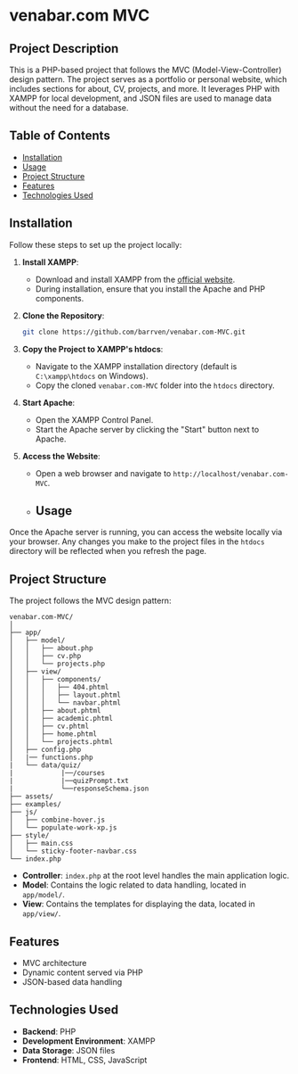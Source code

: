 # venabar.com MVC

## Project Description
This is a PHP-based project that follows the MVC (Model-View-Controller) design pattern. The project serves as a portfolio or personal website, which includes sections for about, CV, projects, and more. It leverages PHP with XAMPP for local development, and JSON files are used to manage data without the need for a database.

## Table of Contents
- [Installation](#installation)
- [Usage](#usage)
- [Project Structure](#project-structure)
- [Features](#features)
- [Technologies Used](#technologies-used)

## Installation
Follow these steps to set up the project locally:

1. **Install XAMPP**:
   - Download and install XAMPP from the [official website](https://www.apachefriends.org/index.html).
   - During installation, ensure that you install the Apache and PHP components.

2. **Clone the Repository**:
   ```bash
   git clone https://github.com/barrven/venabar.com-MVC.git

3. **Copy the Project to XAMPP's htdocs**:
   - Navigate to the XAMPP installation directory (default is `C:\xampp\htdocs` on Windows).
   - Copy the cloned `venabar.com-MVC` folder into the `htdocs` directory.

4. **Start Apache**:
   - Open the XAMPP Control Panel.
   - Start the Apache server by clicking the "Start" button next to Apache.

5. **Access the Website**:
   - Open a web browser and navigate to `http://localhost/venabar.com-MVC`.
  
   - ## Usage
Once the Apache server is running, you can access the website locally via your browser. Any changes you make to the project files in the `htdocs` directory will be reflected when you refresh the page.

## Project Structure
The project follows the MVC design pattern:

```plaintext
venabar.com-MVC/
│
├── app/
│   ├── model/
│   │   ├── about.php
│   │   ├── cv.php
│   │   └── projects.php
│   ├── view/
│   │   ├── components/
│   │   │   ├── 404.phtml
│   │   │   ├── layout.phtml
│   │   │   └── navbar.phtml
│   │   ├── about.phtml
│   │   ├── academic.phtml
│   │   ├── cv.phtml
│   │   ├── home.phtml
│   │   └── projects.phtml
│   ├── config.php
│   |── functions.php
|   └── data/quiz/
|            |──/courses
|            |──quizPrompt.txt
|            └──responseSchema.json
├── assets/
├── examples/
├── js/
│   ├── combine-hover.js
│   └── populate-work-xp.js
├── style/
│   ├── main.css
│   └── sticky-footer-navbar.css
└── index.php
```
- **Controller**: `index.php` at the root level handles the main application logic.
- **Model**: Contains the logic related to data handling, located in `app/model/`.
- **View**: Contains the templates for displaying the data, located in `app/view/`.

## Features
- MVC architecture
- Dynamic content served via PHP
- JSON-based data handling

## Technologies Used
- **Backend**: PHP
- **Development Environment**: XAMPP
- **Data Storage**: JSON files
- **Frontend**: HTML, CSS, JavaScript

